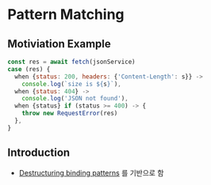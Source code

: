 # Pattern Matching

## Motiviation Example

```js
const res = await fetch(jsonService)
case (res) {
  when {status: 200, headers: {'Content-Length': s}} ->
    console.log(`size is ${s}`),
  when {status: 404} ->
    console.log('JSON not found'),
  when {status} if (status >= 400) -> {
    throw new RequestError(res)
  },
}
```

## Introduction

* [Destructuring binding patterns](https://tc39.es/ecma262/#sec-destructuring-binding-patterns) 를 기반으로 함